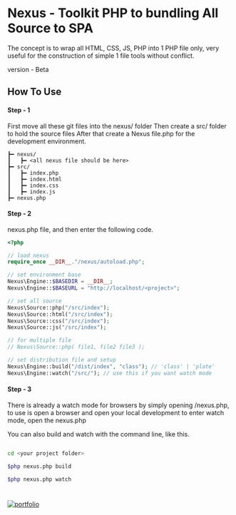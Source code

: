 
# Nexus - Toolkit PHP to bundling All Source to SPA

The concept is to wrap all HTML, CSS, JS, PHP into 1 PHP file only, very useful for the construction of simple 1 file tools without conflict.

version - Beta

## How To Use

#### Step - 1
First move all these git files into the nexus/ folder
Then create a src/ folder to hold the source files
After that create a Nexus file.php for the development environment.

```markup
┣━ nexus/
┃   ┣━ <all nexus file should be here>
┣━ src/
┃   ┣━ index.php
┃   ┣━ index.html
┃   ┣━ index.css
┃   ┣━ index.js
┣━ nexus.php

```

#### Step - 2

nexus.php file, and then enter the following code.

```php
<?php

// load nexus 
require_once __DIR__."/nexus/autoload.php";

// set environment base
Nexus\Engine::$BASEDIR = __DIR__;
Nexus\Engine::$BASEURL = "http://localhost/<project>";

// set all source
Nexus\Source::php("/src/index");
Nexus\Source::html("/src/index");
Nexus\Source::css("/src/index");
Nexus\Source::js("/src/index");

// for multiple file
// Nexus\Source::php( file1, file2 file3 );

// set distribution file and setup
Nexus\Engine::build("/dist/index", "class"); // 'class' | 'plate'
Nexus\Engine::watch("/src/"); // use this if you want watch mode
```

#### Step - 3

There is already a watch mode for browsers by simply opening <your project>/nexus.php,
to use is open a browser and open your local development to enter watch mode, open the nexus.php

You can also build and watch with the command line, like this.
```bash

cd <your project folder>

$php nexus.php build

$php nexus.php watch

```

#
[![portfolio](https://ik.imagekit.io/anwarachilles/devneet-powered.svg?updatedAt=1704715329026)]('#')